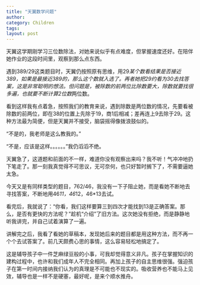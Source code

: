 ```yaml
---
title: "天翼数学问题"
author:
category: Children
tags: 
layout: post
---
```

天翼这学期刚学习三位数除法，对她来说似乎有点难度，但掌握速度还好。在陪伴她作业的这段时间里，观察到那么点东西。

遇到389/29这类题目时，天翼仍按照原有思维，用29*某个数看结果是否接近389，如果是最接近389的，那么这个数就入选了。再者她把29约看为30去找答案，这是非常聪明的想法。但问题是，被除数的前两位比除数要大，除数就要找很多遍，也就要不断计算2位数*两位数。

看到这样我有点着急，按照我们的教育来说，遇到除数是两位数的情况，先要看被除数的前两位，即在38的位置上先除于19，商1后相减；差再连上9去除于29。这种方法最为简便，但是天翼并不接受，脑袋摇得像拨浪鼓似的。

“不是的，我老师是这么教我的。”

“不是，应该是这样。。。。。。”我仍滔滔不绝。

天翼急了，这道题和前面的不一样，难道你没有观察出来吗？我不听！气冲冲地扔下笔走了。那一刻我真觉得不可思议，无可奈何，也只好暂时搁下了，不需要逼她太急。

今天又是有同样类型的题目，762/46，我没有一下子阻止她，而是看她不断地去寻找答案，不断地用46*11，46*12，46*13去试。

看完后，我就说了：“你看，我们这样要算三到四次才能找到13是正确答案。那么，是否有更快的方法呢？”趁机“介绍”了旧方法。这次她没有拒绝，而是静静地听我讲完，并自己试着演算了一遍。

讲解完之后，我看了看她的草稿本，发现她后来的题目都是用这种方法，而不再一个个去试答案了。前几天颇费心思的事情，这么容易轻松地搞定了。

这是辅导孩子中一件芝麻绿豆般的小事，可我却觉得意义非凡。孩子在掌握知识的建构过程中，也许和我们成年人不完全相同。再加上孩子的自主思维很强。强迫孩子在第一时间内接纳我们认为的真理是不可能也不现实的。吸收营养也不能马上见效，辅导也是一样不是硬塞，最好呢，是来个顺水推舟。

